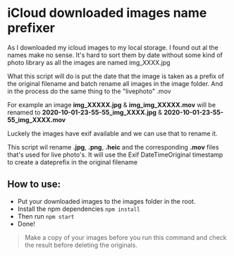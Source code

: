 # iCloud downloaded images name prefixer

As I downloaded my icloud images to my local storage. I found out al the names make no sense. It's hard to sort them by date without some kind of photo library as all the images are named img_XXXX.jpg

What this script will do is put the date that the image is taken as a prefix of the original filename and batch rename all images in the image folder. And in the process do the same thing to the "livephoto" .mov

For example an image **img_XXXXX.jpg** & **img_img_XXXXX.mov** will be renamed to **2020-10-01-23-55-55_img_XXXX.jpg** & **2020-10-01-23-55-55_img_XXXX.mov**

Luckely the images have exif available and we can use that to rename it.

This script wil rename **.jpg**, **.png**, **.heic** and the corresponding **.mov** files that's used for live photo's. It will use the Exif DateTimeOriginal timestamp to create a dateprefix in the original filename

## How to use:

- Put your downloaded images to the images folder in the root.
- Install the npm dependencies `npm install`
- Then run `npm start`
- Done!

> Make a copy of your images before you run this command and check the result before deleting the originals.
